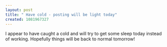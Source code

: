 ```yaml
---
layout: post
title: " Have cold - posting will be light today"
created: 1081967327
---
```

<p>I appear to have caught a cold and will try to get some sleep today instead of working. Hopefully things will be back to normal tomorrow!</p>
